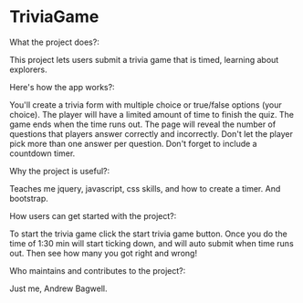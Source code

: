 # TriviaGame

What the project does?:

This project lets users submit a trivia game that is timed, learning about explorers. 

Here's how the app works?:

You'll create a trivia form with multiple choice or true/false options (your choice).
The player will have a limited amount of time to finish the quiz. 
The game ends when the time runs out. The page will reveal the number of questions that players answer correctly and incorrectly.
Don't let the player pick more than one answer per question.
Don't forget to include a countdown timer.

Why the project is useful?:

Teaches me jquery, javascript, css skills, and how to create a timer. And bootstrap.

How users can get started with the project?:

To start the trivia game click the start trivia game button. Once you do the time of 1:30 min will start ticking down, and will auto submit when time runs out. Then see how many you got right and wrong!

Who maintains and contributes to the project?:

Just me, Andrew Bagwell.
